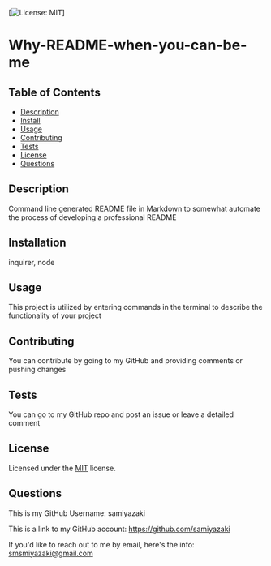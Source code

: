 
  [![License: MIT](https://img.shields.io/badge/License-MIT-yellow.svg)]
  # Why-README-when-you-can-be-me
  
  ## Table of Contents
  - [Description](#description)
  - [Install](#installation)
  - [Usage](#usage)
  - [Contributing](#contributing)
  - [Tests](#tests)
  - [License](#license)
  - [Questions](#questions)

  ## Description
  Command line generated README file in Markdown to somewhat automate the process of developing a professional README

  ## Installation
  inquirer, node 
  
  ## Usage
  This project is utilized by entering commands in the terminal to describe the functionality of your project
  
  ## Contributing
  You can contribute by going to my GitHub and providing comments or pushing changes
  
  ## Tests
  You can go to my GitHub repo and post an issue or leave a detailed comment
  
  ## License
  Licensed under the [MIT](https://choosealicense.com/licenses/mit/) license.
  
  ## Questions
  This is my GitHub Username: samiyazaki

  This is a link to my GitHub account: https://github.com/samiyazaki

  If you'd like to reach out to me by email, here's the info: smsmiyazaki@gmail.com
  
  